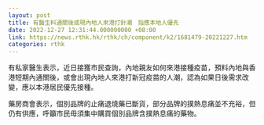 ```yaml
---
layout: post
title: 有醫生料通關後或現內地人來港打針潮　指應本地人優先
date: 2022-12-27 12:31:44.000000000 +08:00
link: https://news.rthk.hk/rthk/ch/component/k2/1681479-20221227.htm
categories: rthk
---
```


有私家醫生表示，近日接獲市民查詢，內地親友如何來港接種疫苗，預料內地與香港短期內通關後，或會出現內地人來港打新冠疫苗的人潮，認為如果日後需求改變，應以本港居民優先接種。

藥房商會表示，個別品牌的止痛退燒藥已斷貨，部分品牌的撲熱息痛並不充裕，但仍有供應，呼籲巿民毋須集中購買個別品牌含撲熱息痛的藥物。
